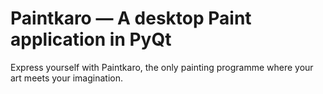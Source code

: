 # Paintkaro — A desktop Paint application in PyQt
Express yourself with Paintkaro, the only painting programme where your art meets your imagination.
